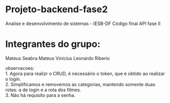 # Projeto-backend-fase2
Analise e desenvolvimento de sistemas - IESB-DF
Código final API fase II 
<p>
<h1>Integrantes do grupo: </h1>
Mateus Seabra
Mateus Vinícius 
Leonardo Riberio 
<p/>
<p>
observacoes:<br>
1. Agora para realizr o CRUD, é necessário o token, que é obtido ao realizar o login.<br>
2. Simplificamos e removemos as categorias, mantendo somente duas rotas: a de login e a rota dos filmes.<br>
3. Não há requisito para a senha.
